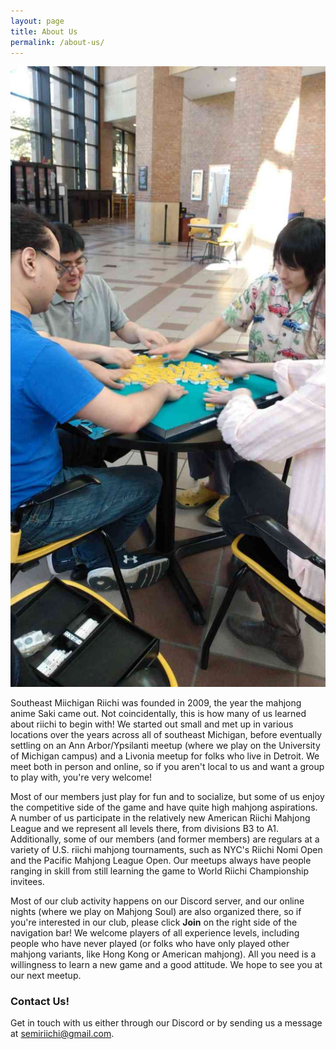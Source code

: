```yaml
---
layout: page
title: About Us
permalink: /about-us/
---
```


<img class="leftAlign" src="https://raw.githubusercontent.com/semiriichi/semiriichi.github.io/master/images/about-us/club_duderstadt.png"/>

Southeast Miichigan Riichi was founded in 2009, the year the mahjong anime Saki came out. Not coincidentally, this is how many of us learned about riichi to begin with! We started out small and met up in various locations over the years across all of southeast Michigan, before eventually settling on an Ann Arbor/Ypsilanti meetup (where we play on the University of Michigan campus) and a Livonia meetup for folks who live in Detroit. We meet both in person and online, so if you aren't local to us and want a group to play with, you're very welcome!

Most of our members just play for fun and to socialize, but some of us enjoy the competitive side of the game and have quite high mahjong aspirations. A number of us participate in the relatively new American Riichi Mahjong League and we represent all levels there, from divisions B3 to A1. Additionally, some of our members (and former members) are regulars at a variety of U.S. riichi mahjong tournaments, such as NYC's Riichi Nomi Open and the Pacific Mahjong League Open. Our meetups always have people ranging in skill from still learning the game to World Riichi Championship invitees. 

Most of our club activity happens on our Discord server, and our online nights (where we play on Mahjong Soul) are also organized there, so if you're interested in our club, please click **Join** on the right side of the navigation bar! We welcome players of all experience levels, including people who have never played (or folks who have only played other mahjong variants, like Hong Kong or American mahjong). All you need is a willingness to learn a new game and a good attitude. We hope to see you at our next meetup.

### Contact Us!

Get in touch with us either through our Discord or by sending us a message at [semiriichi@gmail.com](mailto:semiriichi@gmail.com).

